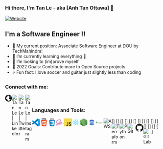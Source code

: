 ### Hi there, I'm Tan Le - aka [Anh Tan Ottawa] 👋

[![Website](https://img.shields.io/website?label=My-Portfolio&style=for-the-badge&url=https%3A%2F%2Fcodestackr.com)](https://tanle17th.github.io/My-Portfolio/)

## I'm a Software Engineer !!

- 🔭 My current position: Associate Software Engineer at DOU by TechMahindra!
- 🌱 I’m currently learning everything 🤣
- 👯 I’m looking to (im)prove myself
- 🥅 2022 Goals: Contribute more to Open Source projects
- ⚡ Fun fact: I love soccer and guitar just slightly less than coding

### Connect with me:

[<img align="left" alt="tanle17th" width="22px" src="https://raw.githubusercontent.com/iconic/open-iconic/master/svg/globe.svg" />][website]
[<img align="left" alt="Tan Le | LinkedIn" width="22px" src="https://cdn.jsdelivr.net/npm/simple-icons@v3/icons/linkedin.svg" />][linkedin]
[<img align="left" alt="Tan Le | Twitter" width="22px" src="https://cdn.jsdelivr.net/npm/simple-icons@v3/icons/twitter.svg" />][twitter]
[<img align="left" alt="Tan Le | Instagram" width="22px" src="https://cdn.jsdelivr.net/npm/simple-icons@v3/icons/instagram.svg" />][instagram]

<br />

### Languages and Tools:

[<img align="left" alt="Visual Studio Code" width="26px" src="https://raw.githubusercontent.com/github/explore/80688e429a7d4ef2fca1e82350fe8e3517d3494d/topics/visual-studio-code/visual-studio-code.png" />]
[<img align="left" alt="HTML5" width="26px" src="https://raw.githubusercontent.com/github/explore/80688e429a7d4ef2fca1e82350fe8e3517d3494d/topics/html/html.png" />]
[<img align="left" alt="CSS3" width="26px" src="https://raw.githubusercontent.com/github/explore/80688e429a7d4ef2fca1e82350fe8e3517d3494d/topics/css/css.png" />]
[<img align="left" alt="Sass" width="26px" src="https://raw.githubusercontent.com/github/explore/80688e429a7d4ef2fca1e82350fe8e3517d3494d/topics/sass/sass.png" />]
[<img align="left" alt="JavaScript" width="26px" src="https://raw.githubusercontent.com/github/explore/80688e429a7d4ef2fca1e82350fe8e3517d3494d/topics/javascript/javascript.png" />]
[<img align="left" alt="React" width="26px" src="https://raw.githubusercontent.com/github/explore/80688e429a7d4ef2fca1e82350fe8e3517d3494d/topics/react/react.png" />]
[<img align="left" alt="Node.js" width="26px" src="https://raw.githubusercontent.com/github/explore/80688e429a7d4ef2fca1e82350fe8e3517d3494d/topics/nodejs/nodejs.png" />]
[<img align="left" alt="SQL" width="26px" src="https://raw.githubusercontent.com/github/explore/80688e429a7d4ef2fca1e82350fe8e3517d3494d/topics/sql/sql.png" />]
[<img align="left" alt="MongoDB" width="26px" src="https://raw.githubusercontent.com/github/explore/80688e429a7d4ef2fca1e82350fe8e3517d3494d/topics/mongodb/mongodb.png" />]
[<img align="left" alt="AWS" width="26px" src="https://upload.wikimedia.org/wikipedia/commons/thumb/5/5c/AWS_Simple_Icons_AWS_Cloud.svg/1024px-AWS_Simple_Icons_AWS_Cloud.svg.png" />]
[<img align="left" alt="Terraform" width="26px" src="https://hashicorp.gallerycdn.vsassets.io/extensions/hashicorp/terraform/2.16.0/1634228998436/Microsoft.VisualStudio.Services.Icons.Default" />]
[<img align="left" alt="Python" width="26px" src="https://raw.githubusercontent.com/jmnote/z-icons/master/svg/python.svg" />]
[<img align="left" alt="Git" width="26px" src="https://raw.githubusercontent.com/jmnote/z-icons/master/svg/git.svg" />]
[<img align="left" alt="GitHub" width="26px" src="https://raw.githubusercontent.com/github/explore/78df643247d429f6cc873026c0622819ad797942/topics/github/github.png" />]
[<img align="left" alt="GitLab" width="26px" src="https://cdn-icons-png.flaticon.com/512/5968/5968853.png" />]

<br />

[website]: https://tanle17th.github.io/My-Portfolio
[twitter]: https://twitter.com/TanLe12797176
[instagram]: https://www.instagram.com/29_tanphuc
[linkedin]: https://www.linkedin.com/in/tan-le-296b001a0
